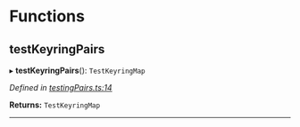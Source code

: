 

# Functions

<a id="testkeyringpairs"></a>

##  testKeyringPairs

▸ **testKeyringPairs**(): `TestKeyringMap`

*Defined in [testingPairs.ts:14](https://github.com/polkadot-js/common/blob/7b9ca4a/packages/keyring/src/testingPairs.ts#L14)*

**Returns:** `TestKeyringMap`

___

